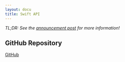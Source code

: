 ```yaml
---
layout: docu
title: Swift API
---
```


*TL;DR: See the [announcement post](https://duckdb.org/2023/04/21/swift.html) for more information!*


## GitHub Repository

[<span class="github">GitHub</span>](https://github.com/duckdb/duckdb-swift)